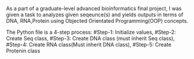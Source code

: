 As a part of a graduate-level advanced bioinformatics final project, I was given a task to analyzes given seqeunce(s) and yields outputs
in terms of DNA, RNA,Protein using Objected Orientated Programming(OOP) concepts.

The Python file is a 4-step process: #Step-1: Initialize values, #Step-2: Create Seq class, #Step-3: Create DNA class (must inherit Seq class), #Step-4: Create RNA class(Must inherit DNA class), #Step-5: Create Protenin class
